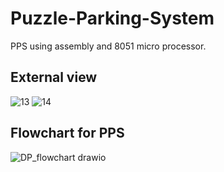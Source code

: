 # Puzzle-Parking-System
PPS using assembly and 8051 micro processor. 

## External view
![13](https://github.com/user-attachments/assets/99dc8b8e-a057-4d3e-9a88-894275b807b1)
![14](https://github.com/user-attachments/assets/4e491af9-a28b-48ff-af69-8db34d1901b1)


## Flowchart for PPS
![DP_flowchart drawio](https://github.com/user-attachments/assets/8e477353-329d-4507-9d5d-83205508dedb)

